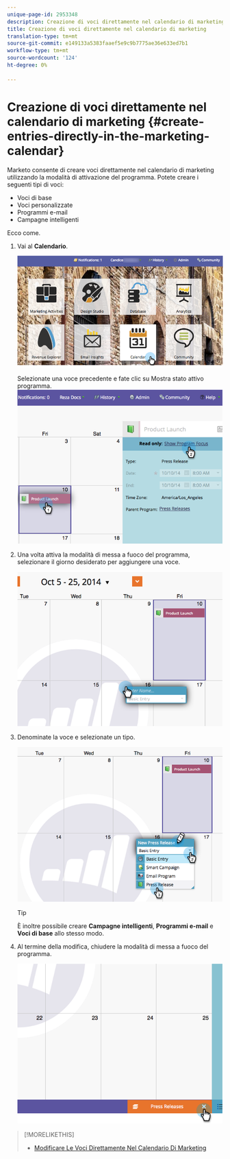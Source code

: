 ```yaml
---
unique-page-id: 2953348
description: Creazione di voci direttamente nel calendario di marketing - Documenti Marketo - Documentazione prodotto
title: Creazione di voci direttamente nel calendario di marketing
translation-type: tm+mt
source-git-commit: e149133a5383faaef5e9c9b7775ae36e633ed7b1
workflow-type: tm+mt
source-wordcount: '124'
ht-degree: 0%

---
```



# Creazione di voci direttamente nel calendario di marketing {#create-entries-directly-in-the-marketing-calendar}

Marketo consente di creare voci direttamente nel calendario di marketing utilizzando la modalità di attivazione del programma. Potete creare i seguenti tipi di voci:

* Voci di base
* Voci personalizzate
* Programmi e-mail
* Campagne intelligenti

Ecco come.

1. Vai al **Calendario**.

   ![](assets/2017-05-10-15-30-47-2.png)

   Selezionate una voce precedente e fate clic su Mostra stato attivo programma.
   ![](assets/image2014-10-20-13-3a7-3a55.png)

1. Una volta attiva la modalità di messa a fuoco del programma, selezionare il giorno desiderato per aggiungere una voce.

   ![](assets/image2014-10-20-13-3a8-3a6.png)

1. Denominate la voce e selezionate un tipo.

   ![](assets/image2014-10-20-13-3a8-3a19.png)

   >[!TIP]
   >
   >È inoltre possibile creare **Campagne intelligenti**, **Programmi e-mail** e **Voci di base** allo stesso modo.

1. Al termine della modifica, chiudere la modalità di messa a fuoco del programma.

   ![](assets/image2014-10-20-13-3a8-3a29.png)

>[!MORELIKETHIS]
>
>* [Modificare Le Voci Direttamente Nel Calendario Di Marketing](edit-entries-directly-in-the-marketing-calendar.md)

>




